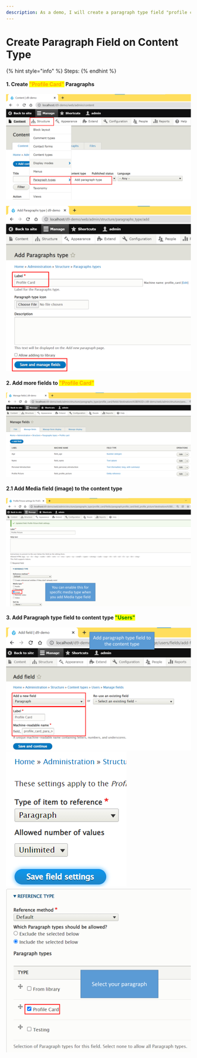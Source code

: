 ```yaml
---
description: As a demo, I will create a paragraph type field "profile card"
---
```


# Create Paragraph Field on Content Type

{% hint style="info" %}
Steps:
{% endhint %}

#### 1. Create <mark style="color:orange;">**"Profile Card"**</mark> Paragraphs

![](<../../../.gitbook/assets/para1 (1).png>)

![](../../../.gitbook/assets/para2.png)

#### 2. Add more fields to <mark style="color:orange;">**"Profile Card"**</mark>

![](../../../.gitbook/assets/para3.png)

#### 2.1 Add Media field (image) to the content type

![](../../../.gitbook/assets/para6.png)

#### 3. Add Paragraph type field to content type <mark style="color:green;">"Users"</mark>

![](<../../../.gitbook/assets/para4 (1).png>) ![](<../../../.gitbook/assets/image (1) (1).png>) ![](<../../../.gitbook/assets/para7 (1).png>)

####
